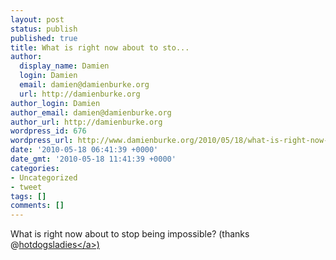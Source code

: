 ```yaml
---
layout: post
status: publish
published: true
title: What is right now about to sto...
author:
  display_name: Damien
  login: Damien
  email: damien@damienburke.org
  url: http://damienburke.org
author_login: Damien
author_email: damien@damienburke.org
author_url: http://damienburke.org
wordpress_id: 676
wordpress_url: http://www.damienburke.org/2010/05/18/what-is-right-now-about-to-sto/
date: '2010-05-18 06:41:39 +0000'
date_gmt: '2010-05-18 11:41:39 +0000'
categories:
- Uncategorized
- tweet
tags: []
comments: []
---
```

<p>What is right now about to stop being impossible? (thanks @<a href="http:&#47;&#47;twitter.com&#47;hotdogsladies" class="aktt_username">hotdogsladies<&#47;a>)</p>
